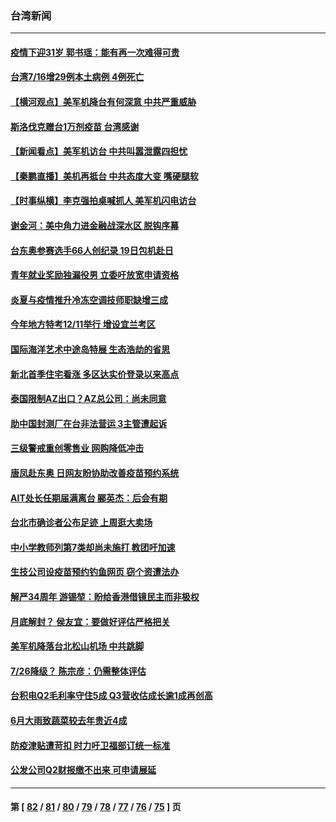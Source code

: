 ### 台湾新闻
---
#### [疫情下迎31岁 郭书瑶：能有再一次难得可贵](../../pages/ncid1349361/n13093036.md) 
#### [台湾7/16增29例本土病例 4例死亡](../../pages/ncid1349361/n13092894.md) 
#### [【横河观点】美军机降台有何深意 中共严重威胁](../../pages/ncid1349361/n13092078.md) 
#### [斯洛伐克赠台1万剂疫苗 台湾感谢](../../pages/ncid1349361/n13092472.md) 
#### [【新闻看点】美军机访台 中共叫嚣泄露四担忧](../../pages/ncid1349361/n13092023.md) 
#### [【秦鹏直播】美机再抵台 中共态度大变 嘴硬腿软](../../pages/ncid1349361/n13092060.md) 
#### [【时事纵横】李克强拍桌喊抓人 美军机闪电访台](../../pages/ncid1349361/n13092035.md) 
#### [谢金河：美中角力进金融战深水区 脱钩序幕](../../pages/ncid1349361/n13091032.md) 
#### [台东奥参赛选手66人创纪录 19日包机赴日](../../pages/ncid1349361/n13091203.md) 
#### [青年就业奖励独漏役男 立委吁放宽申请资格](../../pages/ncid1349361/n13091201.md) 
#### [炎夏与疫情推升冷冻空调技师职缺增三成](../../pages/ncid1349361/n13091153.md) 
#### [今年地方特考12/11举行 增设宜兰考区](../../pages/ncid1349361/n13091144.md) 
#### [国际海洋艺术中途岛特展 生态浩劫的省思](../../pages/ncid1349361/n13091137.md) 
#### [新北首季住宅看涨 多区达实价登录以来高点](../../pages/ncid1349361/n13091142.md) 
#### [泰国限制AZ出口？AZ总公司：尚未同意](../../pages/ncid1349361/n13091017.md) 
#### [助中国封测厂在台非法营运 3主管遭起诉](../../pages/ncid1349361/n13091021.md) 
#### [三级警戒重创零售业 网购降低冲击](../../pages/ncid1349361/n13091023.md) 
#### [唐凤赴东奥 日网友盼协助改善疫苗预约系统](../../pages/ncid1349361/n13091019.md) 
#### [AIT处长任期届满离台 郦英杰：后会有期](../../pages/ncid1349361/n13091027.md) 
#### [台北市确诊者公布足迹 上周逛大卖场](../../pages/ncid1349361/n13090931.md) 
#### [中小学教师列第7类却尚未施打 教团吁加速](../../pages/ncid1349361/n13090939.md) 
#### [生技公司设疫苗预约钓鱼网页 窃个资遭法办](../../pages/ncid1349361/n13090941.md) 
#### [解严34周年 游锡堃：盼给香港借镜民主而非极权](../../pages/ncid1349361/n13090943.md) 
#### [月底解封？ 侯友宜：要做好评估严格把关](../../pages/ncid1349361/n13090929.md) 
#### [美军机降落台北松山机场 中共跳脚](../../pages/ncid1349361/n13090927.md) 
#### [7/26降级？ 陈宗彦：仍需整体评估](../../pages/ncid1349361/n13090924.md) 
#### [台积电Q2毛利率守住5成 Q3营收估成长逾1成再创高](../../pages/ncid1349361/n13090790.md) 
#### [6月大雨致蔬菜较去年贵近4成](../../pages/ncid1349361/n13090793.md) 
#### [防疫津贴遭苛扣 时力吁卫福部订统一标准](../../pages/ncid1349361/n13090864.md) 
#### [公发公司Q2财报缴不出来 可申请展延](../../pages/ncid1349361/n13090752.md) 

---
#### 第 [ [82](./82.md) / [81](./81.md) / [80](./80.md) / [79](./79.md) / [78](./78.md) / [77](./77.md) / [76](./76.md) / [75](./75.md) ] 页
